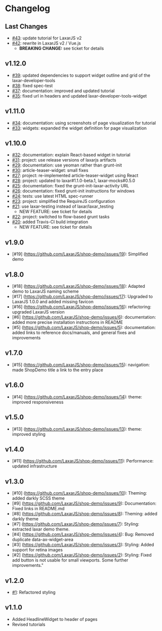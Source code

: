 # Changelog

## Last Changes

- [#43](https://github.com/LaxarJS/shop-demo/issues/43): update tutorial for LaxarJS v2
- [#42](https://github.com/LaxarJS/shop-demo/issues/42): rewrite in LaxarJS v2 / Vue.js
    + **BREAKING CHANGE:** see ticket for details


## v1.12.0

- [#39](https://github.com/LaxarJS/shop-demo/issues/39): updated dependencies to support widget outline and grid of the laxar-developer-tools
- [#38](https://github.com/LaxarJS/shop-demo/issues/38): fixed spec-test
- [#37](https://github.com/LaxarJS/shop-demo/issues/37): documentation: improved and updated tutorial
- [#35](https://github.com/LaxarJS/shop-demo/issues/35): fixed url in headers and updated laxar-developer-tools-widget


## v1.11.0

- [#34](https://github.com/LaxarJS/shop-demo/issues/34): documentation: using screenshots of page visualization for tutorial
- [#33](https://github.com/LaxarJS/shop-demo/issues/33): widgets: expanded the widget definition for page visualization


## v1.10.0

- [#32](https://github.com/LaxarJS/shop-demo/issues/32): documentation: explain React-based widget in tutorial
- [#31](https://github.com/LaxarJS/shop-demo/issues/31): project: use release versions of laxarjs artifacts
- [#29](https://github.com/LaxarJS/shop-demo/issues/29): documentation: use yeoman rather than grunt-init
- [#30](https://github.com/LaxarJS/shop-demo/issues/30): article-teaser-widget: small fixes
- [#27](https://github.com/LaxarJS/shop-demo/issues/27): project: re-implemented article-teaser-widget using React
- [#28](https://github.com/LaxarJS/shop-demo/issues/28): project: updated to laxar#1.1.0-beta.1, laxar-mocks#0.5.0
- [#25](https://github.com/LaxarJS/shop-demo/issues/25): documentation: fixed the grunt-init-laxar-activity URL
- [#26](https://github.com/LaxarJS/shop-demo/issues/26): documentation: fixed grunt-init instructions for windows
- [#24](https://github.com/LaxarJS/shop-demo/issues/24): tests: use latest HTML spec-runner
- [#23](https://github.com/LaxarJS/shop-demo/issues/23): project: simplified the RequireJS configuration
- [#21](https://github.com/LaxarJS/shop-demo/issues/21): use laxar-testing instead of laxar/laxar_testing
    + NEW FEATURE: see ticket for details
- [#22](https://github.com/LaxarJS/shop-demo/issues/22): project: switched to flow-based grunt tasks
- [#20](https://github.com/LaxarJS/shop-demo/issues/20): added Travis-CI build integration
    + NEW FEATURE: see ticket for details


## v1.9.0

- [#19] (https://github.com/LaxarJS/shop-demo/issues/19): Simplified demo


## v1.8.0

- [#18] (https://github.com/LaxarJS/shop-demo/issues/18): Adapted demo to LaxarJS naming scheme
- [#17] (https://github.com/LaxarJS/shop-demo/issues/17): Upgraded to LaxarJS 1.0.0 and added missing favicon
- [#16] (https://github.com/LaxarJS/shop-demo/issues/16): refactoring: upgraded LaxarJS version
- [#6] (https://github.com/LaxarJS/shop-demo/issues/6): documentation: added more precise installation instructions in README
- [#5] (https://github.com/LaxarJS/shop-demo/issues/5): documentation: added links to reference docs/manuals, and general fixes and improvements


## v1.7.0

- [#15] (https://github.com/LaxarJS/shop-demo/issues/15): navigation: made ShopDemo title a link to the entry place


## v1.6.0

- [#14] (https://github.com/LaxarJS/shop-demo/issues/14): theme: improved responsiveness


## v1.5.0

- [#13] (https://github.com/LaxarJS/shop-demo/issues/13): theme: improved styling


## v1.4.0

- [#11] (https://github.com/LaxarJS/shop-demo/issues/11): Performance: updated infrastructure


## v1.3.0

- [#10] (https://github.com/LaxarJS/shop-demo/issues/10): Theming: added darkly SCSS theme
- [#9] (https://github.com/LaxarJS/shop-demo/issues/9): Documentation: Fixed links in README.md
- [#8] (https://github.com/LaxarJS/shop-demo/issues/8): Theming: added darkly theme
- [#7] (https://github.com/LaxarJS/shop-demo/issues/7): Styling: extracted laxar demo theme.
- [#4] (https://github.com/LaxarJS/shop-demo/issues/4): Bug: Removed duplicate data-ax-widget-area
- [#3] (https://github.com/LaxarJS/shop-demo/issues/3): Styling: Added support for retina images
- [#2] (https://github.com/LaxarJS/shop-demo/issues/2): Styling: Fixed add button is not usable for small viewports. Some further improvements."


## v1.2.0

- [#1](https://github.com/LaxarJS/shop-demo/issues/1): Refactored styling


## v1.1.0

- Added HeadlineWidget to header of pages
- Revised tutorials
